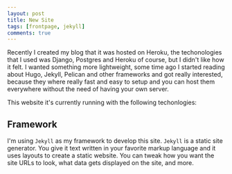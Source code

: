 ```yaml
---
layout: post
title: New Site
tags: [frontpage, jekyll]
comments: true
---
```


Recently I created my blog that it was hosted on Heroku, the techonologies that I used was Django, Postgres and Heroku of course, but I didn't like how it felt. I wanted something more lightweight, some time ago I started reading about Hugo, Jekyll, Pelican and other frameworks and got really interested, because they where really fast and easy to setup and you can host them everywhere without the need of having your own server.

This website it's currently running with the following techonlogies:
## Framework 
I'm using `Jekyll` as my framework to develop this site. 
`Jekyll` is a static site generator. You give it text written in your favorite markup language and it uses layouts to create a static website. You can tweak how you want the site URLs to look, what data gets displayed on the site, and more.

## 